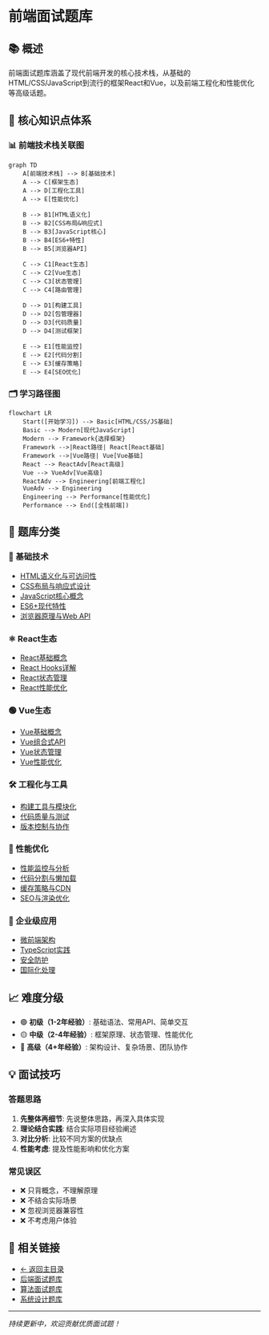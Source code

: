 # 前端面试题库

## 📚 概述

前端面试题库涵盖了现代前端开发的核心技术栈，从基础的HTML/CSS/JavaScript到流行的框架React和Vue，以及前端工程化和性能优化等高级话题。

## 🎯 核心知识点体系

### 📊 前端技术栈关联图

```mermaid
graph TD
    A[前端技术栈] --> B[基础技术]
    A --> C[框架生态]
    A --> D[工程化工具]
    A --> E[性能优化]
    
    B --> B1[HTML语义化]
    B --> B2[CSS布局&响应式]
    B --> B3[JavaScript核心]
    B --> B4[ES6+特性]
    B --> B5[浏览器API]
    
    C --> C1[React生态]
    C --> C2[Vue生态]
    C --> C3[状态管理]
    C --> C4[路由管理]
    
    D --> D1[构建工具]
    D --> D2[包管理器]
    D --> D3[代码质量]
    D --> D4[测试框架]
    
    E --> E1[性能监控]
    E --> E2[代码分割]
    E --> E3[缓存策略]
    E --> E4[SEO优化]
```

### 🗂️ 学习路径图

```mermaid
flowchart LR
    Start([开始学习]) --> Basic[HTML/CSS/JS基础]
    Basic --> Modern[现代JavaScript]
    Modern --> Framework{选择框架}
    Framework -->|React路径| React[React基础]
    Framework -->|Vue路径| Vue[Vue基础]
    React --> ReactAdv[React高级]
    Vue --> VueAdv[Vue高级]
    ReactAdv --> Engineering[前端工程化]
    VueAdv --> Engineering
    Engineering --> Performance[性能优化]
    Performance --> End([全栈前端])
```

## 📁 题库分类

### 🔰 基础技术
- [HTML语义化与可访问性](./html-semantics.md)
- [CSS布局与响应式设计](./css-layout.md) 
- [JavaScript核心概念](./javascript-core.md)
- [ES6+现代特性](./javascript-es6.md)
- [浏览器原理与Web API](./browser-apis.md)

### ⚛️ React生态
- [React基础概念](./react-basics.md)
- [React Hooks详解](./react-hooks.md)
- [React状态管理](./react-state-management.md)
- [React性能优化](./react-performance.md)

### 🟢 Vue生态  
- [Vue基础概念](./vue-basics.md)
- [Vue组合式API](./vue-composition-api.md)
- [Vue状态管理](./vue-state-management.md)
- [Vue性能优化](./vue-performance.md)

### 🛠️ 工程化与工具
- [构建工具与模块化](./build-tools.md)
- [代码质量与测试](./code-quality.md)
- [版本控制与协作](./version-control.md)

### 🚀 性能优化
- [性能监控与分析](./performance-monitoring.md)
- [代码分割与懒加载](./code-splitting.md)
- [缓存策略与CDN](./caching-strategies.md)
- [SEO与渲染优化](./seo-optimization.md)

### 🏢 企业级应用
- [微前端架构](./micro-frontends.md)
- [TypeScript实践](./typescript-practices.md)
- [安全防护](./security-practices.md)
- [国际化处理](./internationalization.md)

## 📈 难度分级

- 🟢 **初级（1-2年经验）**: 基础语法、常用API、简单交互
- 🟡 **中级（2-4年经验）**: 框架原理、状态管理、性能优化
- 🔴 **高级（4+年经验）**: 架构设计、复杂场景、团队协作

## 💡 面试技巧

### 答题思路
1. **先整体再细节**: 先说整体思路，再深入具体实现
2. **理论结合实践**: 结合实际项目经验阐述
3. **对比分析**: 比较不同方案的优缺点
4. **性能考虑**: 提及性能影响和优化方案

### 常见误区
- ❌ 只背概念，不理解原理
- ❌ 不结合实际场景
- ❌ 忽视浏览器兼容性
- ❌ 不考虑用户体验

## 🔗 相关链接

- [← 返回主目录](../../README.md)
- [后端面试题库](../backend/README.md)
- [算法面试题库](../algorithms/README.md)
- [系统设计题库](../system-design/README.md)

---

*持续更新中，欢迎贡献优质面试题！* 
